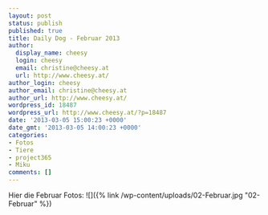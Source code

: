 ```yaml
---
layout: post
status: publish
published: true
title: Daily Dog - Februar 2013
author:
  display_name: cheesy
  login: cheesy
  email: christine@cheesy.at
  url: http://www.cheesy.at/
author_login: cheesy
author_email: christine@cheesy.at
author_url: http://www.cheesy.at/
wordpress_id: 18487
wordpress_url: http://www.cheesy.at/?p=18487
date: '2013-03-05 15:00:23 +0000'
date_gmt: '2013-03-05 14:00:23 +0000'
categories:
- Fotos
- Tiere
- project365
- Miku
comments: []
---
```

Hier die Februar Fotos:
![]({% link /wp-content/uploads/02-Februar.jpg "02-Februar" %})
